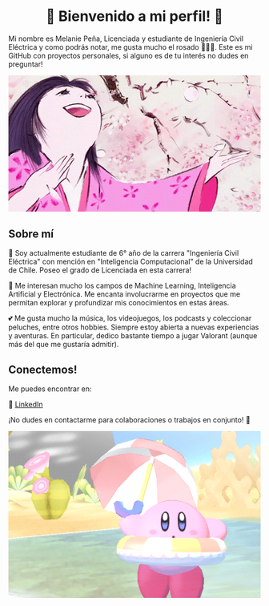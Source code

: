 <div align="center">
  <h1>🌸 Bienvenido a mi perfil! 🌸</h1>
</div>


Mi nombre es Melanie Peña, Licenciada y estudiante de Ingeniería Civil Eléctrica y como podrás notar, me gusta mucho el rosado 🍧🌸💕.
Este es mi GitHub con proyectos personales, si alguno es de tu interés no dudes en preguntar!

<div align="center">
  <img src="https://github.com/melaniejalea/melaniejalea/blob/main/kaguya.gif" alt="Kaguya GIF">
</div>


## Sobre mí

🎀 Soy actualmente estudiante de 6° año de la carrera "Ingeniería Civil Eléctrica" con mención en "Inteligencia Computacional" de la Universidad de Chile. Poseo el grado de Licenciada en esta carrera!

💌 Me interesan mucho los campos de Machine Learning, Inteligencia Artificial y Electrónica. Me encanta involucrarme en proyectos que me permitan explorar y profundizar mis conocimientos en estas áreas. 

💕 Me gusta mucho la música, los videojuegos, los podcasts y coleccionar peluches, entre otros hobbies. Siempre estoy abierta a nuevas experiencias y aventuras. En particular, dedico bastante tiempo a jugar Valorant (aunque más del que me gustaría admitir).


## Conectemos!

Me puedes encontrar en:

💼 [LinkedIn](https://linkedin.com/in/mgpt-contacto)


¡No dudes en contactarme para colaboraciones o trabajos en conjunto! 💖

<div align="center">
  <img src="https://github.com/melaniejalea/melaniejalea/blob/main/kirby.gif" alt="Kirby GIF">
</div>
